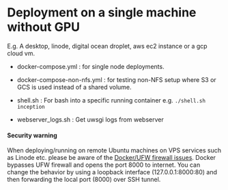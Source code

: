 # Deployment on a single machine without GPU

E.g. A desktop, linode, digital ocean droplet, aws ec2 instance or a gcp cloud vm.

- docker-compose.yml : for single node deployments.
                              
- docker-compose-non-nfs.yml : for testing non-NFS setup where S3 or GCS is used instead of a shared volume.

- shell.sh : For bash into a specific running container e.g. `./shell.sh inception`

- webserver_logs.sh : Get uwsgi logs from webserver

#### Security warning

When deploying/running on remote Ubuntu machines on VPS services such as Linode etc. please be aware of the
[Docker/UFW firewall issues](https://askubuntu.com/questions/652556/uncomplicated-firewall-ufw-is-not-blocking-anything-when-using-docker).
Docker bypasses UFW firewall and opens the port 8000 to internet.
You can change the behavior by using a loopback interface (127.0.0.1:8000:80) and then forwarding the
local port (8000) over SSH tunnel.